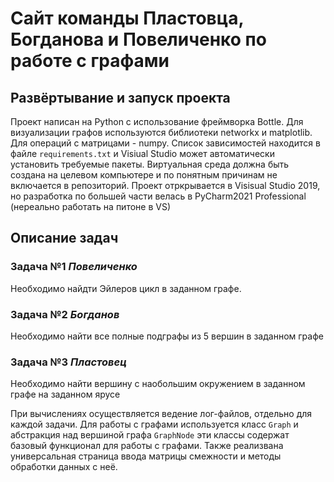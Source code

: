 # Сайт команды Пластовца, Богданова и Повеличенко по работе с графами

## Развёртывание и запуск проекта
Проект написан на Python с использование фреймворка Bottle. Для визуализации графов используются библиотеки networkx и  matplotlib. Для операций с матрицами - numpy. 
Список зависимостей находится в файле `requirements.txt` и Visiual Studio может автоматически установить требуемые пакеты. Виртуальная среда должна быть создана на целевом компьютере и по понятным причинам не включается в репозиторий. 
Проект отркрывается в Visisual Studio 2019, но разработка по большей части велась в PyCharm2021 Professional (нереально работать на питоне в VS)

## Описание задач
### Задача №1 *Повеличенко*
Необходимо найдти Эйлеров цикл в заданном графе.

### Задача №2 *Богданов*
Необходимо найти все полные подграфы из 5 вершин в заданном графе

### Задача №3 *Пластовец*
Необходимо найти вершину с наобольшим окружением в заданном графе на заданном ярусе

При вычислениях осуществляется ведение лог-файлов, отдельно для каждой задачи. 
Для работы с графами используется класс `Graph` и абстракция над вершиной графа `GraphNode` эти классы содержат базовый функционал для работы с графами. 
Также реализвана универсальная страница ввода матрицы смежности и методы обработки данных с неё. 


